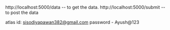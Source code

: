 http://localhost:5000/data -- to get the data.
http://localhost:5000/submit -- to post the data 

atlas id: sisodiyapawan382@gmail.com
password - Ayush@123